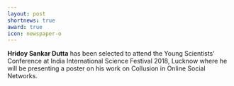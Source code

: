 ```yaml
---
layout: post
shortnews: true
award: true
icon: newspaper-o
---
```

<b>Hridoy Sankar Dutta</b> has been selected to attend the Young Scientists' Conference at India International Science Festival 2018, Lucknow where he will be presenting a poster on his work on Collusion in Online Social Networks.
